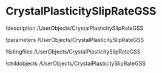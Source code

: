 <!-- MOOSE Documentation Stub: Remove this when content is added. -->

# CrystalPlasticitySlipRateGSS
!description /UserObjects/CrystalPlasticitySlipRateGSS

!parameters /UserObjects/CrystalPlasticitySlipRateGSS

!listingfiles /UserObjects/CrystalPlasticitySlipRateGSS

!childobjects /UserObjects/CrystalPlasticitySlipRateGSS
